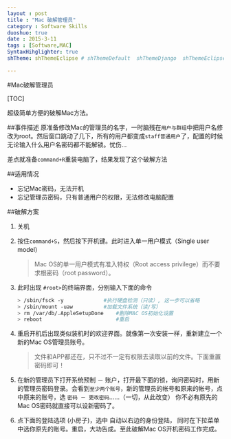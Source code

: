 ```yaml
---
layout : post
title : "Mac 破解管理员"
category : Software Skills
duoshuo: true
date : 2015-3-11
tags : [Software,MAC]
SyntaxHihglighter: true
shTheme: shThemeEclipse # shThemeDefault  shThemeDjango  shThemeEclipse  shThemeEmacs  shThemeFadeToGrey  shThemeMidnight  shThemeRDark

---
```


#Mac破解管理员

[TOC]

超级简单方便的破解Mac方法。

##事件描述
原准备修改Mac的管理员的名字，一时脑残在`用户与群组`中把用户名修改为root。然后窗口跳动了几下，所有的用户都变成`staff普通用户`了，配置的时候无论输入什么用户名密码都不能解锁。忧伤...

差点就准备`command+R`重装电脑了，结果发现了这个破解方法

##适用情况

 - 忘记Mac密码，无法开机
 - 忘记管理员密码，只有普通用户的权限，无法修改电脑配置

##破解方案

 1. 关机
 2. 按住`command+S`，然后按下开机键。此时进入单一用户模式（Single user model）
	>Mac OS的单一用户模式有准入特权（Root access privilege）而不要求根密码（root password）。
 3. 此时出现 `#root>`的终端界面，分别输入下面的命令
	```bash
	> /sbin/fsck -y				#执行硬盘检测（只读）, 这一步可以省略
	> /sbin/mount -uaw			#加载文件系统（读/写）
	> rm /var/db/.AppleSetupDone	#删除MAC OS初始化设置
	> reboot						#重启
    ```
 4. 重启开机后出现类似装机时的欢迎界面。就像第一次安装一样，重新建立一个新的Mac OS管理员账号。
	>文件和APP都还在，只不过不一定有权限去读取以前的文件。下面重置密码即可！
    
 5. 在新的管理员下打开系统预制 － 账户，打开最下面的锁，询问密码时，用新的管理员密码登录。会看到`至少两个账号`，新的管理员的帐号和原来的帐号，点中原来的账号，选 `密码 － 更改密码`……（一切，从此改变） 你不必有原先的Mac OS密码就直接可以设新密码了。
 6. 点下面的登陆选项 (小房子)，选中 自动以右边的身份登陆， 同时在下拉菜单中选你原先的账号。重启，大功告成。至此破解Mac OS开机密码工作完成。